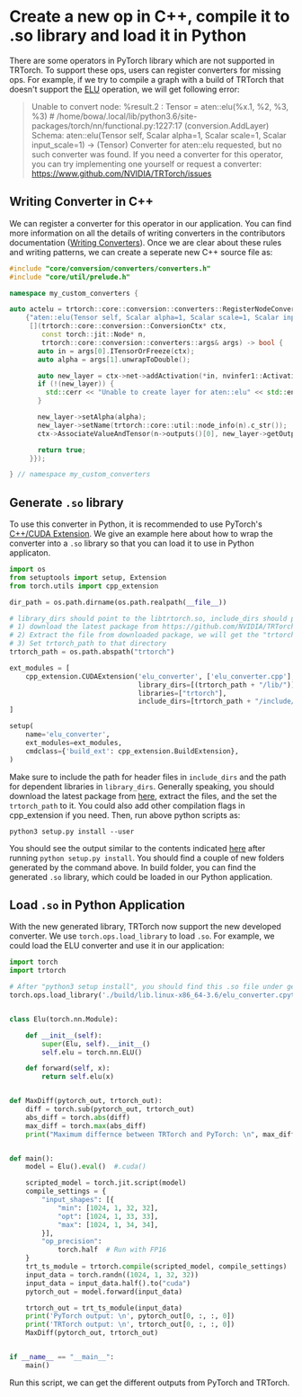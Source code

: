 # Create a new op in C++, compile it to .so library and load it in Python

There are some operators in PyTorch library which are not supported in TRTorch. 
To support these ops, users can register converters for missing ops. For example,
if we try to compile a graph with a build of TRTorch that doesn't support the 
[ELU](https://pytorch.org/docs/stable/generated/torch.nn.ELU.html) operation, 
we will get following error:

> Unable to convert node: %result.2 : Tensor = aten::elu(%x.1, %2, %3, %3) # /home/bowa/.local/lib/python3.6/site-packages/torch/nn/functional.py:1227:17 (conversion.AddLayer)
Schema: aten::elu(Tensor self, Scalar alpha=1, Scalar scale=1, Scalar input_scale=1) -> (Tensor)
Converter for aten::elu requested, but no such converter was found.
If you need a converter for this operator, you can try implementing one yourself
or request a converter: https://www.github.com/NVIDIA/TRTorch/issues

## Writing Converter in C++
We can register a converter for this operator in our application. You can find more 
information on all the details of writing converters in the contributors documentation
([Writing Converters](https://nvidia.github.io/TRTorch/contributors/writing_converters.html)).
Once we are clear about these rules and writing patterns, we can create a seperate new C++ source file as:

```c++
#include "core/conversion/converters/converters.h"
#include "core/util/prelude.h"

namespace my_custom_converters {

auto actelu = trtorch::core::conversion::converters::RegisterNodeConversionPatterns().pattern(
    {"aten::elu(Tensor self, Scalar alpha=1, Scalar scale=1, Scalar input_scale=1) -> (Tensor)",
     [](trtorch::core::conversion::ConversionCtx* ctx,
        const torch::jit::Node* n,
        trtorch::core::conversion::converters::args& args) -> bool {
       auto in = args[0].ITensorOrFreeze(ctx);
       auto alpha = args[1].unwrapToDouble();

       auto new_layer = ctx->net->addActivation(*in, nvinfer1::ActivationType::kELU);
       if (!(new_layer)) {
         std::cerr << "Unable to create layer for aten::elu" << std::endl;
       }

       new_layer->setAlpha(alpha);
       new_layer->setName(trtorch::core::util::node_info(n).c_str());
       ctx->AssociateValueAndTensor(n->outputs()[0], new_layer->getOutput(0));

       return true;
     }});

} // namespace my_custom_converters
```

## Generate `.so` library
To use this converter in Python, it is recommended to use PyTorch's
[C++/CUDA Extension](https://pytorch.org/tutorials/advanced/cpp_extension.html#custom-c-and-cuda-extensions).
We give an example here about how to wrap the converter into a `.so`
library so that you can load it to use in Python applicaton. 
```python
import os
from setuptools import setup, Extension
from torch.utils import cpp_extension

dir_path = os.path.dirname(os.path.realpath(__file__))

# library_dirs should point to the libtrtorch.so, include_dirs should point to the dir that include the headers
# 1) download the latest package from https://github.com/NVIDIA/TRTorch/releases/
# 2) Extract the file from downloaded package, we will get the "trtorch" directory
# 3) Set trtorch_path to that directory
trtorch_path = os.path.abspath("trtorch")

ext_modules = [
    cpp_extension.CUDAExtension('elu_converter', ['elu_converter.cpp'],
                                library_dirs=[(trtorch_path + "/lib/")],
                                libraries=["trtorch"],
                                include_dirs=[trtorch_path + "/include/trtorch/"])
]

setup(
    name='elu_converter',
    ext_modules=ext_modules,
    cmdclass={'build_ext': cpp_extension.BuildExtension},
)
```
Make sure to include the path for header files in `include_dirs` and the path 
for dependent libraries in `library_dirs`. Generally speaking, you should download 
the latest package from [here](https://github.com/NVIDIA/TRTorch/releases), extract
the files, and the set the `trtorch_path` to it. You could also add other compilation 
flags in cpp_extension if you need. Then, run above python scripts as:
```shell
python3 setup.py install --user
```
You should see the output similar to the contents indicated [here](https://pytorch.org/tutorials/advanced/cpp_extension.html#custom-c-and-cuda-extensions)   after running
`python setup.py install`. You should find a couple of new folders generated
by the command above. In build folder, you can find the generated `.so` library, 
which could be loaded in our Python application. 

## Load `.so` in Python Application
With the new generated library, TRTorch now support the new developed converter. 
We use `torch.ops.load_library` to load `.so`. For example, we could load the ELU 
converter and use it in our application:
```python
import torch
import trtorch

# After "python3 setup install", you should find this .so file under generated "build" directory
torch.ops.load_library('./build/lib.linux-x86_64-3.6/elu_converter.cpython-36m-x86_64-linux-gnu.so')


class Elu(torch.nn.Module):

    def __init__(self):
        super(Elu, self).__init__()
        self.elu = torch.nn.ELU()

    def forward(self, x):
        return self.elu(x)


def MaxDiff(pytorch_out, trtorch_out):
    diff = torch.sub(pytorch_out, trtorch_out)
    abs_diff = torch.abs(diff)
    max_diff = torch.max(abs_diff)
    print("Maximum differnce between TRTorch and PyTorch: \n", max_diff)


def main():
    model = Elu().eval()  #.cuda()

    scripted_model = torch.jit.script(model)
    compile_settings = {
        "input_shapes": [{
            "min": [1024, 1, 32, 32],
            "opt": [1024, 1, 33, 33],
            "max": [1024, 1, 34, 34],
        }],
        "op_precision":
            torch.half  # Run with FP16
    }
    trt_ts_module = trtorch.compile(scripted_model, compile_settings)
    input_data = torch.randn((1024, 1, 32, 32))
    input_data = input_data.half().to("cuda")
    pytorch_out = model.forward(input_data)

    trtorch_out = trt_ts_module(input_data)
    print('PyTorch output: \n', pytorch_out[0, :, :, 0])
    print('TRTorch output: \n', trtorch_out[0, :, :, 0])
    MaxDiff(pytorch_out, trtorch_out)


if __name__ == "__main__":
    main()

```
Run this script, we can get the different outputs from PyTorch and TRTorch. 
